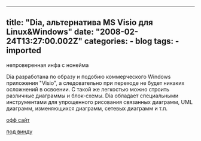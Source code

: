 
---
title: "Dia, альтернатива MS Visio для Linux&Windows"
date: "2008-02-24T13:27:00.002Z"
categories:
    - blog
tags:
    - imported
---

непроверенная инфа с нонейма  
  
Dia разработана по образу и подобию коммерческого Windows приложения "Visio", а следовательно при переходе не будет никаких осложнений в освоении. С такой же легкостью можно строить различные диаграммы и блок\-схемы. Dia обладает специальными инструментами для упрощенного рисования связанных диаграмм, UML диаграмм, изменяющихся диаграмм, сетевых диаграмм и т.п.  
  
[офф сайт](http://live.gnome.org/Dia)   
  
[под винду](http://prdownloads.sourceforge.net/dia-installer/dia-setup-0.95-1.zip?download) 
